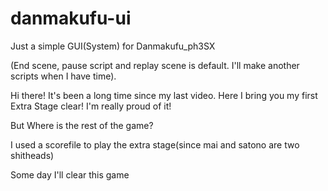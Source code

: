 # danmakufu-ui
Just a simple GUI(System) for Danmakufu_ph3SX

(End scene, pause script and replay scene is default. I'll make another scripts when I have time).

Hi there! It's been a long time since my last video. Here I bring you my first Extra Stage clear! I'm really proud of it!

But Where is the rest of the game?

I used a scorefile to play the extra stage(since mai and satono are two shitheads)

Some day I'll clear this game

